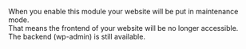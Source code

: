When you enable this module your website will be put in maintenance mode.<br>
That means the frontend of your website will be no longer accessible.<br>
The backend (wp-admin) is still available.